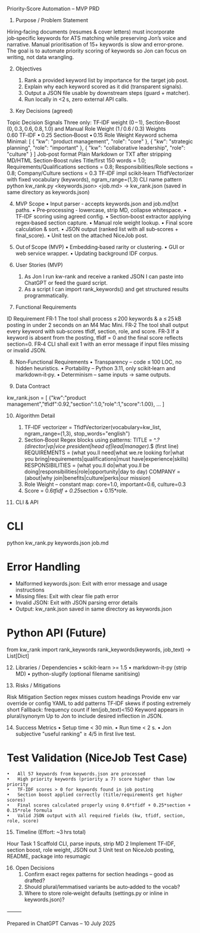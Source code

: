 Priority‑Score Automation – MVP PRD

1. Purpose / Problem Statement

Hiring‑facing documents (resumes & cover letters) must incorporate job‑specific keywords for ATS matching while preserving Jon’s voice and narrative. Manual prioritisation of 15+ keywords is slow and error‑prone. The goal is to automate priority scoring of keywords so Jon can focus on writing, not data wrangling.

2. Objectives
	1.	Rank a provided keyword list by importance for the target job post.
	2.	Explain why each keyword scored as it did (transparent signals).
	3.	Output a JSON file usable by downstream steps (guard + matcher).
	4.	Run locally in <2 s, zero external API calls.

3. Key Decisions (agreed)

Topic	Decision
Signals	Three only: TF‑IDF weight (0 – 1), Section‑Boost (0, 0.3, 0.6, 0.8, 1.0) and Manual Role Weight (1 / 0.6 / 0.3)
Weights	0.60 TF‑IDF • 0.25 Section‑Boost • 0.15 Role Weight
Keyword schema	Minimal: [ { "kw": "product management", "role": "core" }, { "kw": "strategic planning", "role": "important" }, { "kw": "collaborative leadership", "role": "culture" } ]
Job‑post format	Plain Markdown or TXT after stripping MD/HTML
Section‑Boost rules	Title/first 150 words = 1.0; Requirements/Qualifications sections = 0.8; Responsibilities/Role sections = 0.8; Company/Culture sections = 0.3
TF‑IDF impl	scikit‑learn TfidfVectorizer with fixed vocabulary (keywords), ngram_range=(1,3)
CLI name pattern	python kw_rank.py <keywords.json> <job.md> → kw_rank.json (saved in same directory as keywords.json)

4. MVP Scope
	•	Input parser
‑ accepts keywords.json and job.md|txt paths.
	•	Pre‑processing
‑ lowercase, strip MD, collapse whitespace.
	•	TF‑IDF scoring using agreed config.
	•	Section‑boost extractor applying regex‑based section capture.
	•	Manual role weight lookup.
	•	Final score calculation & sort.
	•	JSON output (ranked list with all sub‑scores + final_score).
	•	Unit test on the attached NiceJob post.

5. Out of Scope (MVP)
	•	Embedding‑based rarity or clustering.
	•	GUI or web service wrapper.
	•	Updating background IDF corpus.

6. User Stories (MVP)
	1.	As Jon I run kw-rank and receive a ranked JSON I can paste into ChatGPT or feed the guard script.
	2.	As a script I can import rank_keywords() and get structured results programmatically.

7. Functional Requirements

ID	Requirement
FR‑1	The tool shall process ≤ 200 keywords & a ≤ 25 kB posting in under 2 seconds on an M4 Mac Mini.
FR‑2	The tool shall output every keyword with sub‑scores tfidf, section, role, and score.
FR‑3	If a keyword is absent from the posting, tfidf = 0 and the final score reflects section=0.
FR‑4	CLI shall exit 1 with an error message if input files missing or invalid JSON.

8. Non‑Functional Requirements
	•	Transparency – code ≤ 100 LOC, no hidden heuristics.
	•	Portability – Python 3.11, only scikit‑learn and markdown‑it‑py.
	•	Determinism – same inputs → same outputs.

9. Data Contract

kw_rank.json = [
  {"kw":"product management","tfidf":0.92,"section":1.0,"role":1,"score":1.00},
  …
]

10. Algorithm Detail
	1.	TF‑IDF
vectorizer = TfidfVectorizer(vocabulary=kw_list, ngram_range=(1,3), stop_words="english")
	2.	Section‑Boost
Regex blocks using patterns:
TITLE = ^.*?(director|vp|vice president|head of|lead|manager).*$ (first line)
REQUIREMENTS = (what you.ll need|what we.re looking for|what you bring|requirements|qualifications|must have|experience|skills)
RESPONSIBILITIES = (what you.ll do|what you.ll be doing|responsibilities|role|opportunity|day to day)
COMPANY = (about|why join|benefits|culture|perks|our mission)
	3.	Role Weight  – constant map: core=1.0, important=0.6, culture=0.3
	4.	Score  = 0.6*tfidf + 0.25*section + 0.15*role.

11. CLI & API

# CLI
python kw_rank.py keywords.json job.md

# Error Handling
- Malformed keywords.json: Exit with error message and usage instructions
- Missing files: Exit with clear file path error
- Invalid JSON: Exit with JSON parsing error details
- Output: kw_rank.json saved in same directory as keywords.json

# Python API (Future)
from kw_rank import rank_keywords
rank_keywords(keywords, job_text) -> List[Dict]

12. Libraries / Dependencies
	•	scikit-learn >= 1.5
	•	markdown-it-py (strip MD)
	•	python-slugify (optional filename sanitising)

13. Risks / Mitigations

Risk	Mitigation
Section regex misses custom headings	Provide env var override or config YAML to add patterns
TF‑IDF skews if posting extremely short	Fallback: frequency count if len(job_text)<150
Keyword appears in plural/synonym	Up to Jon to include desired inflection in JSON.

14. Success Metrics
	•	Setup time < 30 min.
	•	Run time < 2 s.
	•	Jon subjective "useful ranking" ≥ 4/5 in first live test.

# Test Validation (NiceJob Test Case)
	•	All 57 keywords from keywords.json are processed
	•	High priority keywords (priority ≥ 7) score higher than low priority
	•	TF-IDF scores > 0 for keywords found in job posting
	•	Section boost applied correctly (title/requirements get higher scores)
	•	Final scores calculated properly using 0.6*tfidf + 0.25*section + 0.15*role formula
	•	Valid JSON output with all required fields (kw, tfidf, section, role, score)

15. Timeline (Effort: ~3 hrs total)

Hour	Task
1	Scaffold CLI, parse inputs, strip MD
2	Implement TF‑IDF, section boost, role weight, JSON out
3	Unit test on NiceJob posting, README, package into resumagic

16. Open Decisions
	1.	Confirm exact regex patterns for section headings – good as drafted?
	2.	Should plural/lemmatised variants be auto‑added to the vocab?
	3.	Where to store role‑weight defaults (settings.py or inline in keywords.json)?

⸻

Prepared in ChatGPT Canvas – 10 July 2025